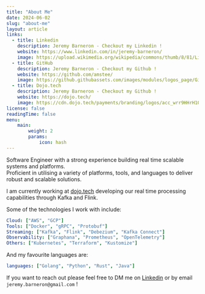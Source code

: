 ```yaml
---
title: "About Me"
date: 2024-06-02
slug: "about-me"
layout: article
links:
  - title: Linkedin
    description: Jeremy Barneron - Checkout my Linkedin !
    website: https://www.linkedin.com/in/jeremy-barneron/
    image: https://upload.wikimedia.org/wikipedia/commons/thumb/8/81/LinkedIn_icon.svg/2048px-LinkedIn_icon.svg.png
  - title: GitHub
    description: Jeremy Barneron - Checkout my Github !
    website: https://github.com/amstee/
    image: https://github.githubassets.com/images/modules/logos_page/GitHub-Mark.png
  - title: Dojo.tech
    description: Jeremy Barneron - Checkout my Github !
    website: https://dojo.tech/
    image: https://cdn.dojo.tech/payments/branding/logos/acc_wrr9HHrH10KHXtVxfWNPHw/file_y-_CuT9RLkKK2vvvLaGeUw/90395f2a-029e-4f23-afdb-258bdbb1002b.png
license: false
readingTime: false
menu:
    main:
        weight: 2
        params: 
            icon: hash
---
```



Software Engineer with a strong experience building real time scalable systems and platforms.<br/>
Proficient in utilising a variety of platforms, tools, and languages to deliver robust and scalable solutions.

I am currently working at [dojo.tech](https://dojo.tech/) developing our real time processing capabilities through Kafka and Flink.

Some of the technologies I work with include:
```yaml
Cloud: ["AWS", "GCP"]
Tools: ["Docker", "gRPC", "Protobuf"]
Streaming: ["Kafka", "Flink", "Debezium", "Kafka Connect"]
Observability: ["Graphana", "Prometheus", "OpenTelemetry"]
Others: ["Kubernetes", "Terraform", "Kustomize"]
```

And my favourite languages are:
```yaml
languages: ["Golang", "Python", "Rust", "Java"]
```

If you want to reach out please feel free to DM me on [Linkedin](https://www.linkedin.com/in/jeremy-barneron/) or by email `jeremy.barneron@gmail.com` !
